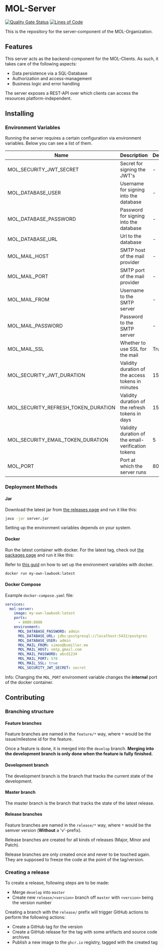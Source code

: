 # MOL-Server
[![Quality Gate Status](https://sonarcloud.io/api/project_badges/measure?project=my-own-lawbook_server&metric=alert_status)](https://sonarcloud.io/summary/new_code?id=my-own-lawbook_server) [![Lines of Code](https://sonarcloud.io/api/project_badges/measure?project=my-own-lawbook_server&metric=ncloc)](https://sonarcloud.io/summary/new_code?id=my-own-lawbook_server)

This is the repository for the server-component of the MOL-Organization.

## Features
This server acts as the backend-component for the MOL-Clients. As such, it takes care of the following aspects:

- Data persistence via a SQL-Database
- Authorization and access-management
- Business logic and error handling

The server exposes a REST-API over which clients can access the resources platform-independent.

## Installing

### Environment Variables

Running the server requires a certain configuration via environment variables. Below you can see a list of them.

| Name                                | Description                                        | Default | Format         | Example                                   |
|-------------------------------------|----------------------------------------------------|---------|----------------|-------------------------------------------|
| MOL_SECURITY_JWT_SECRET             | Secret for signing the JWT's                       | -       | String         | 73eb7d83-04f1-41d2-a887-e4cb734fa84c      |
| MOL_DATABASE_USER                   | Username for signing into the database             | -       | String         | admin                                     |
| MOL_DATABASE_PASSWORD               | Password for signing into the database             | -       | String         | admin                                     |
| MOL_DATABASE_URL                    | Url to the database                                | -       | String, URL    | jdbc:postgresql://localhost:5432/postgres |
| MOL_MAIL_HOST                       | SMTP host of the mail provider                     | -       | String, Domain | smtp_gmail_com                            |
| MOL_MAIL_PORT                       | SMTP port of the mail provider                     | -       | Integer, Port  | 587                                       |
| MOL_MAIL_FROM                       | Username to the SMTP server                        | -       | String, Email  | john@doe_com                              |
| MOL_MAIL_PASSWORD                   | Password to the SMTP server                        | -       | String, Email  | abcd1234                                  |
| MOL_MAIL_SSL                        | Whether to use SSL for the mail                    | True    | Boolean        | true                                      |
| MOL_SECURITY_JWT_DURATION           | Validity duration of the access tokens in minutes  | 15      | Int, Minute    | 20                                        |
| MOL_SECURITY_REFRESH_TOKEN_DURATION | Validity duration of the refresh tokens in days    | 15      | Int, Day       | 20                                        |
| MOL_SECURITY_EMAIL_TOKEN_DURATION   | Validity duration of the email-verification tokens | 5       | Int, Minute    | 20                                        |
| MOL_PORT                            | Port at which the server runs                      | 8080    | Int, Port      | 20                                        |

### Deployment Methods

#### Jar

Download the latest jar from [the releases page](https://github.com/my-own-lawbook/server/releases) and run it like
this:

```bash
java -jar server.jar
```

Setting up the environment variables depends on your system.

#### Docker

Run the latest container with docker. For the latest tag, check
out [the packages page](https://github.com/orgs/my-own-lawbook/packages?repo_name=server) and run it like this:

Refer to [this guid](https://docs.docker.com/compose/how-tos/environment-variables/set-environment-variables/) on how to
set up the environment variables with docker.

```bash
docker run my-own-lawbook:latest
```

#### Docker Compose

Example `docker-compose.yaml` file:

```yaml
services:
  mol-server:
    image: my-own-lawbook:latest
    ports:
      - 8080:8080
    environment:
      MOL_DATABASE_PASSWORD: admin
      MOL_DATABASE_URL: jdbc:postgresql://localhost:5432/postgres
      MOL_DATABASE_USER: admin
      MOL_MAIL_FROM: simon@bumiller.me
      MOL_MAIL_HOST: smtp.gmail.com
      MOL_MAIL_PASSWORD: abcd1234
      MOL_MAIL_PORT: 578
      MOL_MAIL_SSL: true
      MOL_SECURITY_JWT_SECRET: secret
```

Info: Changing the `MOL_PORT` environment variable changes the **internal** port of the docker container.

## Contributing
### Branching structure
#### Feature branches
Feature branches are named in the `feature/*` way, where `*` would be the issue/milestone id for the feature.

Once a feature is done, it is merged into the `develop` branch. **Merging into the development branch is only done when the feature is fully finished.** 
#### Development branch
The development branch is the branch that tracks the current state of the development. 

#### Master branch
The master branch is the branch that tracks the state of the latest release.

#### Release branches
Feature branches are named in the `release/*` way, where `*` would be the semver version (**Without** a 'v'-prefix).

Release branches are created for all kinds of releases (Major, Minor and Patch).

Release branches are only created once and never to be touched again. They are supposed to freeze the code at the point of the tag/version.
### Creating a release
To create a release, following steps are to be made:

- Merge `develop` into `master`
- Create new `release/<version>` branch off `master` with `<version>` being the version number

Creating a branch with the `release/` prefix will trigger GitHub actions to perform the following actions:

- Create a GitHub tag for the version
- Create a GitHub release for the tag with some artifacts and source code archives
- Publish a new image to the `ghcr.io` registry, tagged with the created tag 
